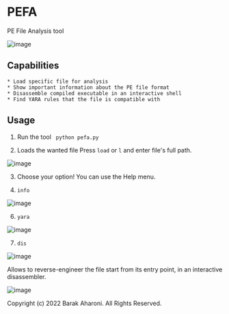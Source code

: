 # PEFA
PE File Analysis tool

![image](https://user-images.githubusercontent.com/97598628/164481871-d9066844-fd6f-4796-8a08-a3695da56aa5.png)

## Capabilities
```
* Load specific file for analysis
* Show important information about the PE file format
* Disassemble compiled executable in an interactive shell
* Find YARA rules that the file is compatible with

```

## Usage
1) Run the tool
` python pefa.py`

2) Loads the wanted file 
  Press `load` or `l` and enter file's full path.
  
  ![image](https://user-images.githubusercontent.com/97598628/164482200-986e4195-f1b0-42d1-b151-7f94b6e60f3f.png)
  
3) Choose your option! 
   You can use the Help menu.
   
5) `info` 

![image](https://user-images.githubusercontent.com/97598628/164482542-3b9b86da-3cb7-4f60-a8f8-2eb1b17c034d.png)

6) `yara`

![image](https://user-images.githubusercontent.com/97598628/164482884-800ab5ae-0b63-469c-9af8-0b551a2663fa.png)

7) `dis`

![image](https://user-images.githubusercontent.com/97598628/164482959-fa38ce37-6650-4c3d-aa61-bf52feca8930.png)

Allows to reverse-engineer the file start from its entry point, in an interactive disassembler.

![image](https://user-images.githubusercontent.com/97598628/164483197-71788813-c456-49d6-b06c-9aa855f5c364.png)


Copyright (c) 2022 Barak Aharoni.  All Rights Reserved.

